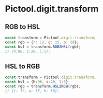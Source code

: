 # Pictool.digit.transform



## RGB to HSL 

```js
const transform = Pictool.digit.transform;
const rgb = {r: 12, g: 15, b: 10};
const hsl = transform.RGB2HSL(rgb);
// {h:96, s:20, l:5};
```


## HSL to RGB

```js
const transform = Pictool.digit.transform;
const hsl = {h:96, s:20, l:5};
const rgb = transform.HSL2RGB(rgb);
// {r: 12, g: 15, b: 10};
```